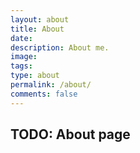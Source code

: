 ```yaml
---
layout: about
title: About
date:
description: About me.
image:
tags:
type: about
permalink: /about/
comments: false
---
```


## TODO: About page
